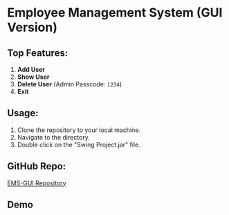 # Employee Management System (GUI Version)

## Top Features:

1. **Add User**
2. **Show User**
3. **Delete User** (Admin Passcode: `1234`)
4. **Exit**

## Usage:

1. Clone the repository to your local machine.
2. Navigate to the directory.
3. Double click on the "Swing Project.jar" file.

## GitHub Repo:

[EMS-GUI Repository](https://github.com/emon4075/EMS-GUI)

## Demo

